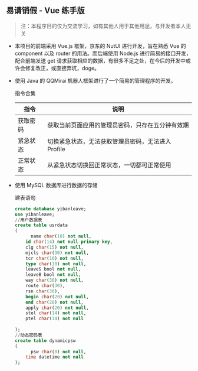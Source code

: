 ## 易请销假 - Vue 练手版

> 注：本程序目的仅为交流学习，如有其他人用于其他用途，与开发者本人无关

- 本项目的前端采用  Vue.js 框架，京东的 NutUI 进行开发，旨在熟悉 Vue 的 component 以及 router 的用法。而后端使用 Node.js 进行简易的接口开发，配合前端发送 get 请求获取相应的数据，有很多不足之处，在今后的开发中或许会修复改正，或直接弃坑，doge。

- 使用 Java 的 QQMirai 机器人框架进行了一个简易的管理程序的开发。

  指令合集

  | 指令     | 说明                                              |
  | -------- | ------------------------------------------------- |
  | 获取密码 | 获取当前页面应用的管理员密码，只存在五分钟有效期  |
  | 紧急状态 | 切换紧急状态，无法获取管理员密码，无法进入Profile |
  | 正常状态 | 从紧急状态切换回正常状态，一切都可正常使用        |

- 使用 MySQL 数据库进行数据的存储

  建表语句

  ``` sql
  create database yibanleave;
  use yibanleave;
  //用户数据表
  create table usrdata
  (
  		name char(10) not null,   
      id char(14) not null primary key,  
      clg char(15) not null,   
      mjcls char(30) not null,  
      tcr char(10) not null,    
      type char(10) not null, 
      leaveS bool not null,
      leaveB bool not null, 
      way char(30) not null,    
      route char(30),  
      rsn char(30),   
      begin char(20) not null,
      end char(20) not null,
      apply char(20) not null,
      stel char(14) not null,   
      ptel char(14) not null 
      
  );
  //动态密码表
  create table dynamicpsw
  (
  		psw char(8) not null,
      time datetime not null
  );
  ```

  